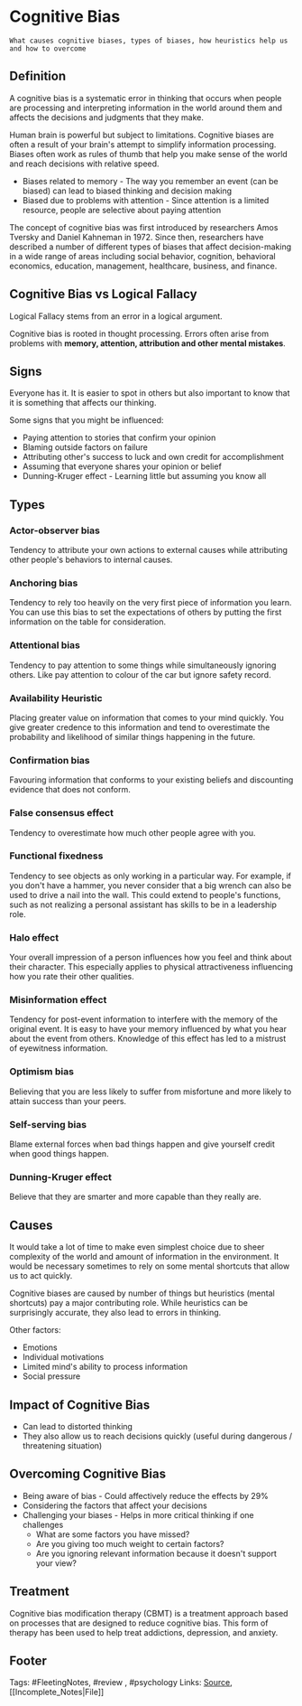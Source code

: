 # Cognitive Bias

`What causes cognitive biases, types of biases, how heuristics help us and how to overcome`

## Definition

A cognitive bias is a systematic error in thinking that occurs when people are processing and interpreting information in the world around them and affects the decisions and judgments that they make.

Human brain is powerful but subject to limitations. Cognitive biases are often a result of your brain's attempt to simplify information processing. Biases often work as rules of thumb that help you make sense of the world and reach decisions with relative speed.

* Biases related to memory - The way you remember an event \(can be biased\) can lead to biased thinking and decision making
* Biased due to problems with attention - Since attention is a limited resource, people are selective about paying attention

The concept of cognitive bias was first introduced by researchers Amos Tversky and Daniel Kahneman in 1972. Since then, researchers have described a number of different types of biases that affect decision-making in a wide range of areas including social behavior, cognition, behavioral economics, education, management, healthcare, business, and finance.

## Cognitive Bias vs Logical Fallacy

Logical Fallacy stems from an error in a logical argument.

Cognitive bias is rooted in thought processing. Errors often arise from problems with **memory, attention, attribution and other mental mistakes**.

## Signs

Everyone has it. It is easier to spot in others but also important to know that it is something that affects our thinking.

Some signs that you might be influenced:

* Paying attention to stories that confirm your opinion
* Blaming outside factors on failure
* Attributing other's success to luck and own credit for accomplishment
* Assuming that everyone shares your opinion or belief
* Dunning-Kruger effect - Learning little but assuming you know all 

## Types

### Actor-observer bias

Tendency to attribute your own actions to external causes while attributing other people's behaviors to internal causes.

### Anchoring bias

Tendency to rely too heavily on the very first piece of information you learn. You can use this bias to set the expectations of others by putting the first information on the table for consideration.

### Attentional bias

Tendency to pay attention to some things while simultaneously ignoring others. Like pay attention to colour of the car but ignore safety record.

### Availability Heuristic

Placing greater value on information that comes to your mind quickly. You give greater credence to this information and tend to overestimate the probability and likelihood of similar things happening in the future.

### Confirmation bias

Favouring information that conforms to your existing beliefs and discounting evidence that does not conform.

### False consensus effect

Tendency to overestimate how much other people agree with you.

### Functional fixedness

Tendency to see objects as only working in a particular way. For example, if you don't have a hammer, you never consider that a big wrench can also be used to drive a nail into the wall. This could extend to people's functions, such as not realizing a personal assistant has skills to be in a leadership role.

### Halo effect

Your overall impression of a person influences how you feel and think about their character. This especially applies to physical attractiveness influencing how you rate their other qualities.

### Misinformation effect

Tendency for post-event information to interfere with the memory of the original event. It is easy to have your memory influenced by what you hear about the event from others. Knowledge of this effect has led to a mistrust of eyewitness information.

### Optimism bias

Believing that you are less likely to suffer from misfortune and more likely to attain success than your peers.

### Self-serving bias

Blame external forces when bad things happen and give yourself credit when good things happen.

### Dunning-Kruger effect

Believe that they are smarter and more capable than they really are.

## Causes

It would take a lot of time to make even simplest choice due to sheer complexity of the world and amount of information in the environment. It would be necessary sometimes to rely on some mental shortcuts that allow us to act quickly.

Cognitive biases are caused by number of things but heuristics \(mental shortcuts\) pay a major contributing role. While heuristics can be surprisingly accurate, they also lead to errors in thinking.

Other factors:

* Emotions
* Individual motivations
* Limited mind's ability to process information
* Social pressure

## Impact of Cognitive Bias

* Can lead to distorted thinking
* They also allow us to reach decisions quickly \(useful during dangerous / threatening situation\)

## Overcoming Cognitive Bias

* Being aware of bias - Could affectively reduce the effects by 29%
* Considering the factors that affect your decisions
* Challenging your biases - Helps in more critical thinking if one challenges
  * What are some factors you have missed? 
  * Are you giving too much weight to certain factors? 
  * Are you ignoring relevant information because it doesn't support your view?

## Treatment

Cognitive bias modification therapy \(CBMT\) is a treatment approach based on processes that are designed to reduce cognitive bias. This form of therapy has been used to help treat addictions, depression, and anxiety.

## Footer

Tags: \#FleetingNotes, \#review , \#psychology Links: [Source](https://www.verywellmind.com/what-is-a-cognitive-bias-2794963#causes), \[\[Incomplete\_Notes\|File\]\] 

